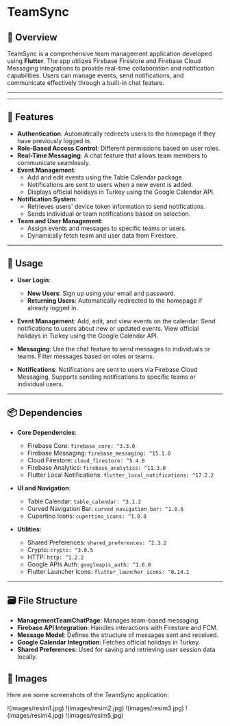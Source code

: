 # TeamSync

## 📖 Overview

TeamSync is a comprehensive team management application developed using **Flutter**. The app utilizes Firebase Firestore and Firebase Cloud Messaging integrations to provide real-time collaboration and notification capabilities. Users can manage events, send notifications, and communicate effectively through a built-in chat feature.

---



---

## 🚀 Features

- **Authentication**: Automatically redirects users to the homepage if they have previously logged in.
- **Role-Based Access Control**: Different permissions based on user roles.
- **Real-Time Messaging**: A chat feature that allows team members to communicate seamlessly.
- **Event Management**:
  - Add and edit events using the Table Calendar package.
  - Notifications are sent to users when a new event is added.
  - Displays official holidays in Turkey using the Google Calendar API.
- **Notification System**:
  - Retrieves users' device token information to send notifications.
  - Sends individual or team notifications based on selection.
- **Team and User Management**:
  - Assign events and messages to specific teams or users.
  - Dynamically fetch team and user data from Firestore.

---

## 👋 Usage

- **User Login**:
  - **New Users**: Sign up using your email and password.
  - **Returning Users**: Automatically redirected to the homepage if already logged in.

- **Event Management**: Add, edit, and view events on the calendar. Send notifications to users about new or updated events. View official holidays in Turkey using the Google Calendar API.

- **Messaging**: Use the chat feature to send messages to individuals or teams. Filter messages based on roles or teams.

- **Notifications**: Notifications are sent to users via Firebase Cloud Messaging. Supports sending notifications to specific teams or individual users.

---

## 📦 Dependencies

- **Core Dependencies**:
  - Firebase Core: `firebase_core: ^3.3.0`
  - Firebase Messaging: `firebase_messaging: ^15.1.0`
  - Cloud Firestore: `cloud_firestore: ^5.4.0`
  - Firebase Analytics: `firebase_analytics: ^11.3.0`
  - Flutter Local Notifications: `flutter_local_notifications: ^17.2.2`

- **UI and Navigation**:
  - Table Calendar: `table_calendar: ^3.1.2`
  - Curved Navigation Bar: `curved_navigation_bar: ^1.0.6`
  - Cupertino Icons: `cupertino_icons: ^1.0.8`

- **Utilities**:
  - Shared Preferences: `shared_preferences: ^2.3.2`
  - Crypto: `crypto: ^3.0.5`
  - HTTP: `http: ^1.2.2`
  - Google APIs Auth: `googleapis_auth: ^1.6.0`
  - Flutter Launcher Icons: `flutter_launcher_icons: ^0.14.1`

---

## 🗃️ File Structure

- **ManagementTeamChatPage**: Manages team-based messaging.
- **Firebase API Integration**: Handles interactions with Firestore and FCM.
- **Message Model**: Defines the structure of messages sent and received.
- **Google Calendar Integration**: Fetches official holidays in Turkey.
- **Shared Preferences**: Used for saving and retrieving user session data locally.

## 📸 Images

Here are some screenshots of the TeamSync application:

!(images/resim1.jpg)
!(images/resim2.jpg)
!(images/resim3.jpg)
!(images/resim4.jpg)
!(images/resim5.jpg)
